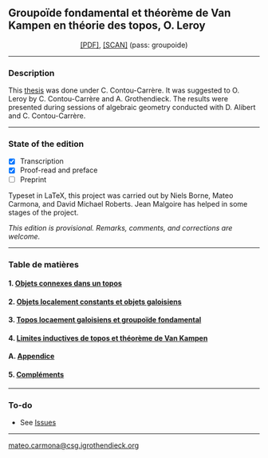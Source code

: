 ## Groupoïde fondamental et théorème de Van Kampen en théorie des topos, O. Leroy

<p align="center">
  <a href="https://github.com/carmonamateo/leroy/raw/main/leroy.pdf" target="_blank">[PDF]</a>, <a href="https://plmbox.math.cnrs.fr/f/7ffa366379144dd4bacc/?dl=1" target="_blank">[SCAN]</a> (pass: groupoide)
</p>

---

### Description

This [thesis](https://www.genealogy.math.ndsu.nodak.edu/id.php?id=90399) was done under C. Contou-Carrère. It was suggested to O. Leroy by C. Contou-Carrère and A. Grothendieck.
The results were presented during sessions of algebraic geometry conducted with D. Alibert and C. Contou-Carrère. <br>


---

### State of the edition
- [x] Transcription
- [x] Proof-read and preface
- [ ] Preprint

Typeset in LaTeX, this project was carried out by Niels Borne, Mateo Carmona, and David Michael Roberts. Jean Malgoire has helped in some stages of the project.

_This edition is provisional. Remarks, comments, and corrections are welcome._

---

### Table de matières
      
#### 1. [Objets connexes dans un topos]()

#### 2. [Objets localement constants et objets galoisiens]()

#### 3. [Topos locaement galoisiens et groupoïde fondamental]()

#### 4. [Limites inductives de topos et théorème de Van Kampen]()

#### A. [Appendice]()

#### 5. [Compléments]()

---

### To-do

- See [Issues](https://github.com/carmonamateo/leroy/issues)


---

mateo.carmona@csg.igrothendieck.org
